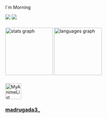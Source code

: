 <p align="left">I´m Morning</p>

![](http://github-profile-summary-cards.vercel.app/api/cards/stats?username=3Morning&theme=github_dark)  ![](http://github-profile-summary-cards.vercel.app/api/cards/profile-details?username=3Morning&theme=github_dark)
###
<div align="left">
  <img src="https://github-readme-stats.vercel.app/api?username=3morning&hide_title=false&hide_rank=false&show_icons=true&include_all_commits=true&count_private=true&disable_animations=false&theme=dracula&locale=en&hide_border=false&order=1" height="150" alt="stats graph"  />
  <img src="https://github-readme-stats.vercel.app/api/top-langs?username=3morning&locale=en&hide_title=false&layout=compact&card_width=320&langs_count=5&theme=dracula&hide_border=false&order=2" height="150" alt="languages graph"  />
</div>

###
<a href="https://myanimelist.net/profile/madrugada3_">
  <img src="https://upload.wikimedia.org/wikipedia/commons/7/7a/MyAnimeList_Logo.png" width="50px" alt="MyAnimeList"> <h3>madrugada3_</h3>
</a>

###
